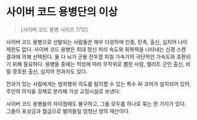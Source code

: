 # 사이버 코드 용병단의 이상
> [사이버 코드 용병 시리즈 7/12]

사이버 코드 용병으로 선발되는 사람들은 매우 다양하며 인종, 민족, 출신, 심지어 나이 제한도 없다. 사이버 코드 용병은 최대 정신 처리 속도와 
회복력을 나타내는 신경 스캔 결과에 의해 선택된다. 둘 다 뇌가 군용 전두엽 피질 가속기의 극단적인 가속도와 호환되기 위해 필요하다. 용병들 중에는 
적성에 따라 무작위로 뽑힌 사람, 엘리트 군인 출신, 비밀 경호원 출신, 심지어 전과자도 있다.

전과가 있는 사람에게는 범죄행위 의도를 탐지할 수 있는 특수 AI 코어가 설치되어 있어, 주인의 의식을 강제로 분리해 가상 교정시설로 보낸다.

사이버 코드 용병들의 차이점에도 불구하고, 그들 모두를 하나로 묶는 한 가지가 있다. 그들이 포상금과 월급으로 벌어들일 엄청난 양의 재산이다.
